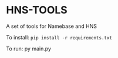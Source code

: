 # HNS-TOOLS
A set of tools for Namebase and HNS

To install: ``pip install -r requirements.txt``

To run: py main.py
